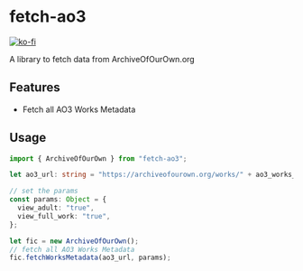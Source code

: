 # fetch-ao3

[![ko-fi](https://ko-fi.com/img/githubbutton_sm.svg)](https://ko-fi.com/arzkar)

A library to fetch data from ArchiveOfOurOwn.org

## Features

- Fetch all AO3 Works Metadata

## Usage

```ts
import { ArchiveOfOurOwn } from "fetch-ao3";

let ao3_url: string = "https://archiveofourown.org/works/" + ao3_works_id;

// set the params
const params: Object = {
  view_adult: "true",
  view_full_work: "true",
};

let fic = new ArchiveOfOurOwn();
// fetch all AO3 Works Metadata
fic.fetchWorksMetadata(ao3_url, params);
```
